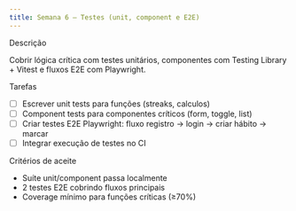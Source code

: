 ```yaml
---
title: Semana 6 — Testes (unit, component e E2E)
---
```


Descrição

Cobrir lógica crítica com testes unitários, componentes com Testing Library + Vitest e fluxos E2E com Playwright.

Tarefas

- [ ] Escrever unit tests para funções (streaks, calculos)
- [ ] Component tests para componentes críticos (form, toggle, list)
- [ ] Criar testes E2E Playwright: fluxo registro → login → criar hábito → marcar
- [ ] Integrar execução de testes no CI

Critérios de aceite

- Suíte unit/component passa localmente
- 2 testes E2E cobrindo fluxos principais
- Coverage mínimo para funções críticas (≥70%)
